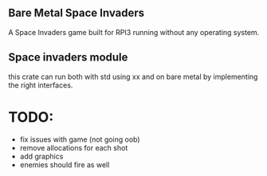 ## Bare Metal Space Invaders
A Space Invaders game built for RPI3 running without any operating system.


## Space invaders module
this crate can run both with std using xx and on bare metal by implementing the right interfaces.


# TODO:
* fix issues with game (not going oob)
* remove allocations for each shot
* add graphics
* enemies should fire as well